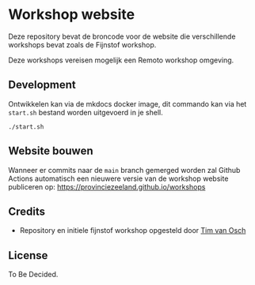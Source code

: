 # Workshop website

Deze repository bevat de broncode voor de website die verschillende workshops bevat zoals de Fijnstof workshop.

Deze workshops vereisen mogelijk een Remoto workshop omgeving.

## Development

Ontwikkelen kan via de mkdocs docker image, dit commando kan via het `start.sh` bestand worden uitgevoerd in je shell.
```
./start.sh
```

## Website bouwen

Wanneer er commits naar de `main` branch gemerged worden zal Github Actions automatisch een nieuwere versie van de workshop website publiceren op: https://provinciezeeland.github.io/workshops

## Credits 

- Repository en initiele fijnstof workshop opgesteld door [Tim van Osch](https://github.com/Timvosch)

## License

To Be Decided.
